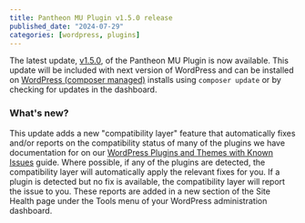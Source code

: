 ```yaml
---
title: Pantheon MU Plugin v1.5.0 release
published_date: "2024-07-29"
categories: [wordpress, plugins]
---
```


The latest update, [v1.5.0](https://github.com/pantheon-systems/pantheon-mu-plugin/releases), of the Pantheon MU Plugin is now available. This update will be included with next version of WordPress and can be installed on [WordPress (composer managed)](https://docs.pantheon.io/guides/wordpress-composer) installs using `composer update` or by checking for updates in the dashboard.

### What's new?

This update adds a new "compatibility layer" feature that automatically fixes and/or reports on the compatibility status of many of the plugins we have documentation for on our [WordPress Plugins and Themes with Known Issues](https://docs.pantheon.io/plugins-known-issues) guide. Where possible, if any of the plugins are detected, the compatibility layer will automatically apply the relevant fixes for you. If a plugin is detected but no fix is available, the compatibility layer will report the issue to you. These reports are added in a new section of the Site Health page under the Tools menu of your WordPress administration dashboard.